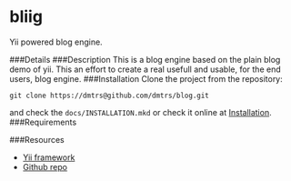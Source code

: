 bliig
=====
Yii powered blog engine.

###Details
###Description
This is a blog engine based on the plain blog demo of yii. This an effort to create a real usefull and usable, for the end users, blog engine.
###Installation
Clone the project from the repository:

    git clone https://dmtrs@github.com/dmtrs/blog.git

and check the <code>docs/INSTALLATION.mkd</code> or check it online at [Installation](https://github.com/dmtrs/bliig/blob/master/docs/INSTALLATION.mkd).
###Requirements

###Resources

- [Yii framework](http://www.yiiframework.com/)
- [Github repo](https://github.com/dmtrs/blog)  
